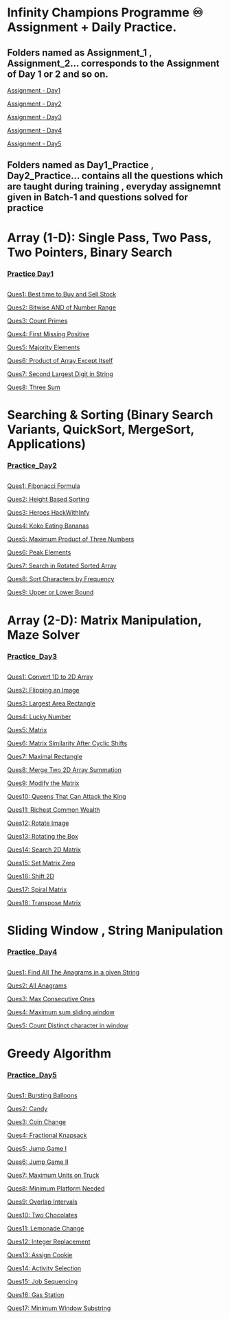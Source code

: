 # Infinity Champions Programme ♾️ Assignment + Daily Practice.

## Folders named as Assignment_1 , Assignment_2... corresponds to the Assignment of Day 1 or 2 and so on.

[Assignment - Day1](Assignment_1) 

[Assignment - Day2](Assignment_2) 

[Assignment - Day3](Assignment_3) 

[Assignment - Day4](Assignment_4)

[Assignment - Day5](Assignment_5)

## Folders named as Day1_Practice , Day2_Practice... contains all the questions which are taught during training , everyday assignemnt given in Batch-1 and questions solved for practice

# Array (1-D): Single Pass, Two Pass, Two Pointers, Binary Search 
### [Practice Day1](https://github.com/Aryamanporwal/ICP/Day1_Practice)
##
[Ques1: Best time to Buy and Sell Stock](Day1_Practice/best_time_to_buy_sell_stock.java) 

[Ques2: Bitwise AND of Number Range](Day1_Practice/bitwise_and_of_number_range.java)  

[Ques3: Count Primes](Day1_Practice/count_primes.java)  

[Ques4: First Missing Positive](Day1_Practice/first_missing_positive.java)  

[Ques5: Majority Elements](Day1_Practice/majority_elements.java)  

[Ques6: Product of Array Except Itself](Day1_Practice/product_of_array_except_itself.java)

[Ques7: Second Largest Digit in String](Day1_Practice/second_large_digit_in_string.java)  

[Ques8: Three Sum](Day1_Practice/three_sum.java)  

#
# Searching & Sorting (Binary Search Variants, QuickSort, MergeSort, Applications) 
### [Practice_Day2](Day2_practice)
##
[Ques1: Fibonacci Formula](Day2_Practice/fibo_formula.java)

[Ques2: Height Based Sorting](Day2_Practice/height_based_sorting.java)

[Ques3: Heroes HackWithInfy](Day2_Practice/heroes_hackwithinfi.java)

[Ques4: Koko Eating Bananas](Day2_Practice/koko_eating_banana.java)

[Ques5: Maximum Product of Three Numbers](Day2_Practice/maximum_product_three_numbers.java)

[Ques6: Peak Elements](Day2_Practice/peak_elements.java)

[Ques7: Search in Rotated Sorted Array](Day2_Practice/search_in_rotated_sorted_array.java)

[Ques8: Sort Characters by Frequency](Day2_Practice/sort_characters_by_frequency.java)

[Ques9: Upper or Lower Bound](Day2_Practice/upperOrlowerBound.java)

#
# Array (2-D): Matrix Manipulation, Maze Solver 
### [Practice_Day3](Day3_Practice)
##
[Ques1: Convert 1D to 2D Array](Day3_Practice/convert_1D_to_2D_array.java)

[Ques2: Flipping an Image](Day3_Practice/flipping_an_image.java)

[Ques3: Largest Area Rectangle](Day3_Practice/largest_area_rectangle.java)

[Ques4: Lucky Number](Day3_Practice/lucky_number.java)

[Ques5: Matrix](Day3_Practice/matrix.java)

[Ques6: Matrix Similarity After Cyclic Shifts](Day3_Practice/matrix_similarity_after_cyclic_shifts.java)

[Ques7: Maximal Rectangle](Day3_Practice/maximal_rectangle.java)

[Ques8: Merge Two 2D Array Summation](Day3_Practice/merge_two_2D_array_summation.java)

[Ques9: Modify the Matrix](Day3_Practice/modify_the_matrix.java)

[Ques10: Queens That Can Attack the King](Day3_Practice/queens_that_can_attack_king.java)

[Ques11: Richest Common Wealth](Day3_Practice/richest_common_wealth.java)

[Ques12: Rotate Image](Day3_Practice/rotate_image.java)

[Ques13: Rotating the Box](Day3_Practice/rotating_the_box.java)

[Ques14: Search 2D Matrix](Day3_Practice/search_2D_matrix.java)

[Ques15: Set Matrix Zero](Day3_Practice/set_matrix_zero.java)

[Ques16: Shift 2D](Day3_Practice/shift_twod.java)

[Ques17: Spiral Matrix](Day3_Practice/spiral_matrix.java)

[Ques18: Transpose Matrix](Day3_Practice/transpose_matrix.java)

#
# Sliding Window , String Manipulation
### [Practice_Day4](Day4_Practice)
##
[Ques1: Find All The Anagrams in a given String](Day4_Practice/find_all_anagram_in_a_given_string.java)

[Ques2: All Anagrams](Day4_Practice/all_anagram.java)

[Ques3: Max Consecutive Ones](Day4_Practice/max_consecutive_ones.java)

[Ques4: Maximum sum sliding window](Day4_Practice/maximum_sum_subarray.java)

[Ques5: Count Distinct character in window](Day4_Practice/count_distinct_number_in_window.java)

#
# Greedy Algorithm
### [Practice_Day5](Day5_Practice)
##
[Ques1: Bursting Balloons](Day5_Practice/burts_balloons.java)

[Ques2: Candy](Day5_Practice/candy.java)

[Ques3: Coin Change](Day5_Practice/coin_change.java)

[Ques4: Fractional Knapsack](Day5_Practice/fraction_knapsack.java)

[Ques5: Jump Game I](Day5_Practice/jump_game_I.java)

[Ques6: Jump Game II](Day5_Practice/jump_game_ii.java)

[Ques7: Maximum Units on Truck](Day5_Practice/maximum_units_on_truck.java)

[Ques8: Minimum Platform Needed](Day5_Practice/minimum_platform_needed.java)

[Ques9: Overlap Intervals](Day5_Practice/overlap_intervals.java)

[Ques10: Two Chocolates](Day5_Practice/two_chocolates.java)

[Ques11: Lemonade Change](Day5_Practice/lemonade_change.java)

[Ques12: Integer Replacement](Day5_Practice/integer_replacement.java)

[Ques13: Assign Cookie](Day5_Practice/assign_cookie.java)

[Ques14: Activity Selection](Day5_Practice/activity_selection.java)

[Ques15: Job Sequencing](Day5_Practice/job_sequencing_problem.java)

[Ques16: Gas Station](Day5_Practice/gasStation.java)

[Ques17: Minimum Window Substring](Day5_Practice/minimum%20sliding%20substring.java)